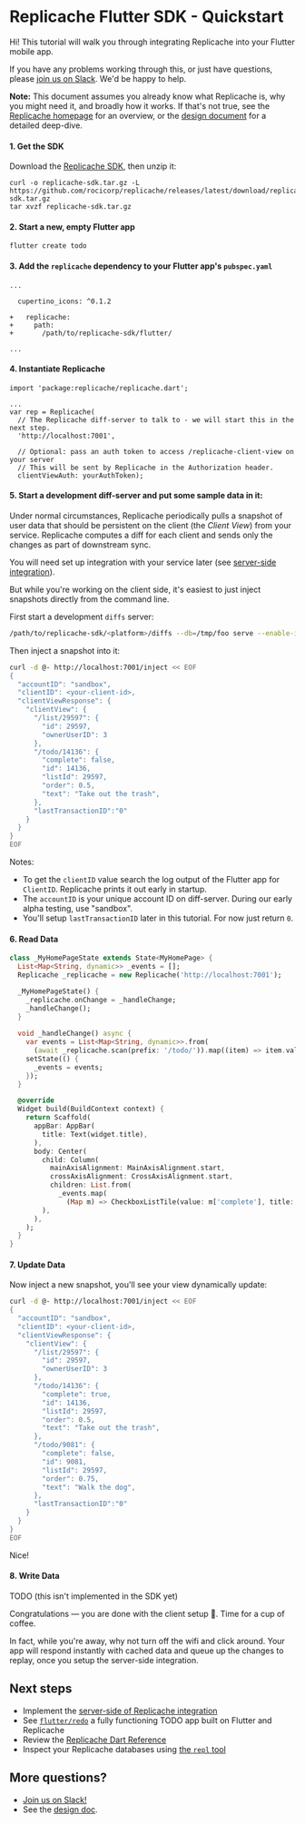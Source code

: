 # Replicache Flutter SDK - Quickstart

Hi! This tutorial will walk you through integrating Replicache into your Flutter mobile app.

If you have any problems working through this, or just have questions, please [join us on Slack](https://join.slack.com/t/rocicorp/shared_invite/zt-dcez2xsi-nAhW1Lt~32Y3~~y54pMV0g). We'd be happy to help.

**Note:** This document assumes you already know what Replicache is, why you might need it, and broadly how it works. If that's not true, see the [Replicache homepage](https://replicache.dev) for an overview, or the [design document](https://github.com/rocicorp/replicache/blob/master/design.md) for a detailed deep-dive.

#### 1. Get the SDK

Download the [Replicache SDK](https://github.com/rocicorp/replicache/releases/latest/download/replicache-sdk.tar.gz), then unzip it:

```
curl -o replicache-sdk.tar.gz -L https://github.com/rocicorp/replicache/releases/latest/download/replicache-sdk.tar.gz
tar xvzf replicache-sdk.tar.gz
```

#### 2. Start a new, empty Flutter app

```
flutter create todo
```

#### 3. Add the `replicache` dependency to your Flutter app's `pubspec.yaml`

```
...

  cupertino_icons: ^0.1.2

+   replicache:
+     path:
+       /path/to/replicache-sdk/flutter/

...
```

#### 4. Instantiate Replicache

```
import 'package:replicache/replicache.dart';

...
var rep = Replicache(
  // The Replicache diff-server to talk to - we will start this in the next step.
  'http://localhost:7001',
  
  // Optional: pass an auth token to access /replicache-client-view on your server
  // This will be sent by Replicache in the Authorization header.
  clientViewAuth: yourAuthToken);
```

#### 5. Start a development diff-server and put some sample data in it:

Under normal circumstances, Replicache periodically pulls a snapshot of user data that should be persistent on the client (the *Client View*) from your service. Replicache computes a diff for each client and sends only the changes as part of downstream sync.

You will need set up integration with your service later (see [server-side integration](https://github.com/rocicorp/replicache/blob/master/README.md)).

But while you're working on the client side, it's easiest to just inject snapshots directly from the command line.

First start a development `diffs` server:

```bash
/path/to/replicache-sdk/<platform>/diffs --db=/tmp/foo serve --enable-inject
```

Then inject a snapshot into it:

```bash
curl -d @- http://localhost:7001/inject << EOF
{
  "accountID": "sandbox",
  "clientID": <your-client-id>,
  "clientViewResponse": {
    "clientView": {
      "/list/29597": {
        "id": 29597,
        "ownerUserID": 3
      },
      "/todo/14136": {
        "complete": false,
        "id": 14136,
        "listId": 29597,
        "order": 0.5,
        "text": "Take out the trash",
      },
      "lastTransactionID":"0"
    }
  }
}
EOF
```

Notes:

* To get the `clientID` value search the log output of the Flutter app for `ClientID`. Replicache prints it out early in startup.
* The `accountID` is your unique account ID on diff-server. During our early alpha testing, use "sandbox".
* You'll setup `lastTransactionID` later in this tutorial. For now just return `0`.

#### 6. Read Data

```dart
class _MyHomePageState extends State<MyHomePage> {
  List<Map<String, dynamic>> _events = [];
  Replicache _replicache = new Replicache('http://localhost:7001');

  _MyHomePageState() {
    _replicache.onChange = _handleChange;
    _handleChange();
  }
  
  void _handleChange() async {
    var events = List<Map<String, dynamic>>.from(
      (await _replicache.scan(prefix: '/todo/')).map((item) => item.value));
    setState(() {
      _events = events;
    });
  }

  @override
  Widget build(BuildContext context) {
    return Scaffold(
      appBar: AppBar(
        title: Text(widget.title),
      ),
      body: Center(
        child: Column(
          mainAxisAlignment: MainAxisAlignment.start,
          crossAxisAlignment: CrossAxisAlignment.start,
          children: List.from(
            _events.map(
              (Map m) => CheckboxListTile(value: m['complete'], title: Text(m['text'])))),
        ),
      ),
    );
  }
}
```

#### 7. Update Data

Now inject a new snapshot, you'll see your view dynamically update:

```bash
curl -d @- http://localhost:7001/inject << EOF
{
  "accountID": "sandbox",
  "clientID": <your-client-id>,
  "clientViewResponse": {
    "clientView": {
      "/list/29597": {
        "id": 29597,
        "ownerUserID": 3
      },
      "/todo/14136": {
        "complete": true,
        "id": 14136,
        "listId": 29597,
        "order": 0.5,
        "text": "Take out the trash",
      },
      "/todo/9081": {
        "complete": false,
        "id": 9081,
        "listId": 29597,
        "order": 0.75,
        "text": "Walk the dog",
      },
      "lastTransactionID":"0"
    }
  }
}
EOF
```

Nice!

#### 8. Write Data

TODO (this isn't implemented in the SDK yet)


Congratulations — you are done with the client setup 🎉. Time for a cup of coffee.

In fact, while you're away, why not turn off the wifi and click around. Your app will respond instantly with cached data and queue up the changes to replay, once you setup the server-side integration.

## Next steps

- Implement the [server-side of Replicache integration](https://github.com/rocicorp/replicache/)
- See [`flutter/redo`](https://github.com/rocicorp/replicache-sdk-flutter/tree/master/sample/redo) a fully functioning TODO app built on Flutter and Replicache
- Review the [Replicache Dart Reference](https://flutter.doc.replicate.to/replicache/replicache-library.html)
- Inspect your Replicache databases using [the `repl` tool](https://github.com/rocicorp/replicache-server/blob/master/doc/cli.md)

## More questions?

* [Join us on Slack!](#TODO)
* See the [design doc](https://github.com/rocicorp/replicache/blob/master/design.md).
